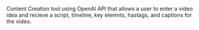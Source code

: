 Content Creation tool using OpenAI API that allows a user to enter a video idea and recieve a script, timeline, key elemnts, hastags, and captions for the video. 
